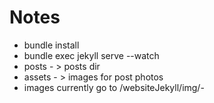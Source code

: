 # Notes
+ bundle install
+ bundle exec jekyll serve --watch
+ posts - > posts dir
+ assets - > images for post photos
+ images currently go to /websiteJekyll/img/<date>-<title>.jpg


# Simple Texture Jekyll Theme

![Gem Version](https://img.shields.io/gem/v/jekyll-theme-simple-texture.svg)

Simple Texture is a gem-based responsive simple texture styled Jekyll theme for [Jekyll][Jekyll] 3.3 or above,
which can also be forked as a boilerplate for older versions of Jekyll.

## Demo

- Starter-kit demo:
<https://yizeng.github.io/jekyll-theme-simple-texture/>
- My own personal blog: <http://yizeng.me/blog>

![Screenshot - Home](assets/images/screenshots/home.png)

![Screenshot - Blog](assets/images/screenshots/post.png)

## Installation

### As a Jekyll theme gem (Jekyll >= 3.3)

If you are creating a new website or blog,
please follow the commands below first:

1. Install Jekyll and [Bunlder][Bunlder]

       gem install jekyll bundler

2. Create a new Jekyll app

       jekyll new jekyllapp

3. Enter the new directory

       cd jekyllapp

4. Then follow the instructions below like existing Jekyll app.

Then for existing Jekyll apps,

1. Install Bundler if haven't done so.

       gem install bundler

1. Remove Jekyll auto-generated default pages `404.html`, `about.md` and `index.md` or any your custom layouts or existing theme files.

1. Remove the existing `Gemfile.lock`.

1. Download the respository [here](https://github.com/yizeng/jekyll-theme-simple-texture/archive/master.zip)
and locate `starter-kit` folder,
or download `starter-kit` folder directly [here](https://minhaskamal.github.io/DownGit/#/home?url=https://github.com/yizeng/jekyll-theme-simple-texture/tree/master/starter-kit).

1. Put everything in the `starter-kit` in the root directory,
i.e. `jekyllapp` in this example.

1. Run `bundle install` to install dependencies.

1. Run Jekyll with `bundle exec jekyll serve`

1. Hack away at <http://localhost:4000>!

### As a fork

1. Fork the repo [here](https://github.com/yizeng/jekyll-theme-simple-texture#fork-destination-box)

2. Clone the repo just forked.

       git clone git@github.com:[YOUR_USERNAME]/jekyll-theme-simple-texture.git

3. Delete `starter-kit` folder and `jekyll-theme-simple-texture.gemspec` file (they're for people installing via gem)

4. Install Bundler if haven't done so.

       gem install bundler

5. Update the `Gemfile` to look like the following:

   ```ruby
   source "https://rubygems.org"

   gem 'jekyll', '= 3.5.2' # locked in to be consistent GitHub Pages.

   group :jekyll_plugins do
     gem 'jekyll-feed'
     gem 'jekyll-redirect-from'
     gem 'jekyll-seo-tag'
     gem 'jekyll-sitemap'
   end
   ```

6. Run `bundle install` to install dependencies.

7. Run Jekyll with `bundle exec jekyll serve`

8. Hack away at <http://localhost:4000>!

## Contributing

Bug reports and pull requests are welcome on GitHub at <https://github.com/yizeng/jekyll-theme-simple-texture>. This project is intended to be a safe, welcoming space for collaboration, and contributors are expected to adhere to the [Contributor Covenant](http://contributor-covenant.org) code of conduct.

## Credits

- [Jekyll][Jekyll]
  + [jekyll-feed](https://github.com/jekyll/jekyll-feed)
  + [jekyll-redirect-from](https://github.com/jekyll/jekyll-redirect-from)
  + [jekyll-seo-tag](https://github.com/jekyll/jekyll-seo-tag)
  + [jekyll-sitemap](https://github.com/jekyll/jekyll-sitemap)
  + [Simple-Jekyll-Search](https://github.com/christian-fei/Simple-Jekyll-Search)
  + [Jekyll-Bootstrap](http://jekyllbootstrap.com/)
  + [theme-the-program](https://github.com/jekyllbootstrap/theme-the-program)

- [Sass](http://sass-lang.com/)
  + [Normalize.css](https://necolas.github.io/normalize.css/)
  + [Animate.css](https://daneden.github.io/animate.css/)
  + [Simple Icons](https://simpleicons.org/)
  + [Noise Texture Generator](http://www.noisetexturegenerator.com/)
- JavaScript
  + [cdnjs](https://cdnjs.com/)
  + [jQuery](https://jquery.com/)
  + [fullPage.js](https://alvarotrigo.com/fullPage/)
  + [pace.js](http://github.hubspot.com/pace/docs/welcome/)
  + [Modernizr](https://modernizr.com/)
  + [FancyBox](http://fancybox.net/)
  + [unveil.js](http://luis-almeida.github.io/unveil/)
- Fonts
  + [Font Squirrel](https://www.fontsquirrel.com/)
  + [Bitter](https://fonts.google.com/specimen/Bitter)
  + [Junge](https://fonts.google.com/specimen/Junge)
  + [Ubuntu Condensed](https://fonts.google.com/specimen/Ubuntu+Condensed)

## License

The theme is available as open source under the terms of the
[MIT License](https://github.com/yizeng/jekyll-theme-simple-texture/blob/master/LICENSE).

    MIT License

    Copyright (c) 2017 Yi Zeng

    Permission is hereby granted, free of charge, to any person obtaining a copy
    of this software and associated documentation files (the "Software"), to deal
    in the Software without restriction, including without limitation the rights
    to use, copy, modify, merge, publish, distribute, sublicense, and/or sell
    copies of the Software, and to permit persons to whom the Software is
    furnished to do so, subject to the following conditions:

    The above copyright notice and this permission notice shall be included in all
    copies or substantial portions of the Software.

    THE SOFTWARE IS PROVIDED "AS IS", WITHOUT WARRANTY OF ANY KIND, EXPRESS OR
    IMPLIED, INCLUDING BUT NOT LIMITED TO THE WARRANTIES OF MERCHANTABILITY,
    FITNESS FOR A PARTICULAR PURPOSE AND NONINFRINGEMENT. IN NO EVENT SHALL THE
    AUTHORS OR COPYRIGHT HOLDERS BE LIABLE FOR ANY CLAIM, DAMAGES OR OTHER
    LIABILITY, WHETHER IN AN ACTION OF CONTRACT, TORT OR OTHERWISE, ARISING FROM,
    OUT OF OR IN CONNECTION WITH THE SOFTWARE OR THE USE OR OTHER DEALINGS IN THE
    SOFTWARE.

[Jekyll]: http://jekyllrb.com/
[Bunlder]: http://bundler.io/
